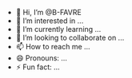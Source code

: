 - 👋 Hi, I’m @B-FAVRE
- 👀 I’m interested in ...
- 🌱 I’m currently learning ...
- 💞️ I’m looking to collaborate on ...
- 📫 How to reach me ...
- 😄 Pronouns: ...
- ⚡ Fun fact: ...

<!---
B-FAVRE/B-FAVRE is a ✨ special ✨ repository because its `README.md` (this file) appears on your GitHub profile.
You can click the Preview link to take a look at your changes.
--->
